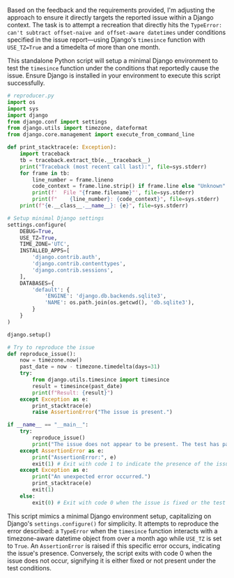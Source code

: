 Based on the feedback and the requirements provided, I'm adjusting the approach to ensure it directly targets the reported issue within a Django context. The task is to attempt a recreation that directly hits the `TypeError: can't subtract offset-naive and offset-aware datetimes` under conditions specified in the issue report—using Django's `timesince` function with `USE_TZ=True` and a timedelta of more than one month.

This standalone Python script will setup a minimal Django environment to test the `timesince` function under the conditions that reportedly cause the issue. Ensure Django is installed in your environment to execute this script successfully.

```python
# reproducer.py
import os
import sys
import django
from django.conf import settings
from django.utils import timezone, dateformat
from django.core.management import execute_from_command_line

def print_stacktrace(e: Exception):
    import traceback
    tb = traceback.extract_tb(e.__traceback__)
    print("Traceback (most recent call last):", file=sys.stderr)
    for frame in tb:
        line_number = frame.lineno
        code_context = frame.line.strip() if frame.line else "Unknown"
        print(f'  File "{frame.filename}"', file=sys.stderr)
        print(f"    {line_number}: {code_context}", file=sys.stderr)
    print(f"{e.__class__.__name__}: {e}", file=sys.stderr)

# Setup minimal Django settings
settings.configure(
    DEBUG=True,
    USE_TZ=True,
    TIME_ZONE='UTC',
    INSTALLED_APPS=[
        'django.contrib.auth',
        'django.contrib.contenttypes',
        'django.contrib.sessions',
    ],
    DATABASES={
        'default': {
            'ENGINE': 'django.db.backends.sqlite3',
            'NAME': os.path.join(os.getcwd(), 'db.sqlite3'),
        }
    }
)

django.setup()

# Try to reproduce the issue
def reproduce_issue():
    now = timezone.now()
    past_date = now - timezone.timedelta(days=31)
    try:
        from django.utils.timesince import timesince
        result = timesince(past_date)
        print(f"Result: {result}")
    except Exception as e:
        print_stacktrace(e)
        raise AssertionError("The issue is present.")

if __name__ == "__main__":
    try:
        reproduce_issue()
        print("The issue does not appear to be present. The test has passed.")
    except AssertionError as e:
        print("AssertionError:", e)
        exit(1) # Exit with code 1 to indicate the presence of the issue or an assertion failure.
    except Exception as e:
        print("An unexpected error occurred.")
        print_stacktrace(e)
        exit(1)
    else:
        exit(0) # Exit with code 0 when the issue is fixed or the test passes without exceptions.
```

This script mimics a minimal Django environment setup, capitalizing on Django's `settings.configure()` for simplicity. It attempts to reproduce the error described: a `TypeError` when the `timesince` function interacts with a timezone-aware datetime object from over a month ago while `USE_TZ` is set to `True`. An `AssertionError` is raised if this specific error occurs, indicating the issue's presence. Conversely, the script exits with code 0 when the issue does not occur, signifying it is either fixed or not present under the test conditions.